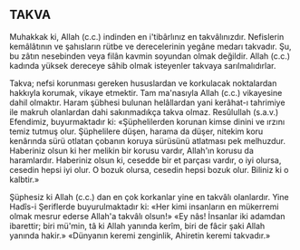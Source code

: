 ## TAKVA

Muhakkak ki, Allah (c.c.) indinden en i'tibârlınız en takvâlınızdır. Nefislerin kemâlâtının ve şahısların rütbe ve derecelerinin yegâne me­darı takvadır. Şu, bu zâtın nesebinden veya fi­lân kavmin soyundan olmak değildir. Allah (c.c.) kadında yüksek dereceye sâhib olmak isteyenler takvaya sarılmalıdırlar.

Takva; nefsi korunması gereken hususlardan ve korkulacak noktalardan hakkıyla korumak, vikaye etmektir. Tam ma'nasıyla Allah (c.c.) vi­kayesine dahil olmaktır. Haram şübhesi bulunan helâllardan yani kerâhat-ı tahrimiye ile makruh olanlardan dahi sakınmadıkça takva olmaz. Resûlullah (s.a.v.) Efendimiz, buyurmaktadır ki: «Şüphelilerden korunan kimse dinini ve ırzını te­miz tutmuş olur. Şüphelilere düşen, harama da düşer, nitekim koru kenârında sürü otlatan çobanın koruya sürüsünü atlatması pek melhuz­dur. Haberiniz olsun ki her melikin bir korusu vardır, Allah'ın korusu da haramlardır. Haberi­niz olsun ki, cesedde bir et parçası vardır, o iyi olursa, cesedin hepsi iyi olur. O bozuk olursa, cesedin hepsi bozuk olur. Biliniz ki o kalbtir.»

Şüphesiz ki Allah (c.c.) dan en çok korkan­lar yine en takvâlı olanlardır. Yine Hadîs-i Şeriflerde buyurulmaktadır ki: «Her kimi insanların en mükerremi olmak mesrur ederse Allah'a tak­vâlı olsun!» «Ey nâs! İnsanlar iki adamdan ibaret­tir; biri mü'min, tâ ki Allah yanında kerîm, biri de fâcir şaki Allah yanında hakir.» «Dünyanın keremi zenginlik, Ahiretin keremi takvadır.»
